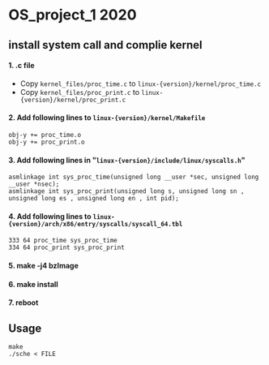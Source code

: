 # OS_project_1 2020

## install system call and complie kernel
#### 1. .c file
- Copy `kernel_files/proc_time.c` to `linux-{version}/kernel/proc_time.c` 
- Copy `kernel_files/proc_print.c` to `linux-{version}/kernel/proc_print.c`
#### 2. Add following lines to  `linux-{version}/kernel/Makefile`
```
obj-y += proc_time.o
obj-y += proc_print.o
```
#### 3. Add following lines in "`linux-{version}/include/linux/syscalls.h`"
```
asmlinkage int sys_proc_time(unsigned long __user *sec, unsigned long __user *nsec);
asmlinkage int sys_proc_print(unsigned long s, unsigned long sn , unsigned long es , unsigned long en , int pid);
```
#### 4. Add  following lines to  `linux-{version}/arch/x86/entry/syscalls/syscall_64.tbl`
```
333 64 proc_time sys_proc_time
334 64 proc_print sys_proc_print
```
#### 5. make -j4 bzImage
#### 6. make install
#### 7. reboot


## Usage
```
make
./sche < FILE
``` 

